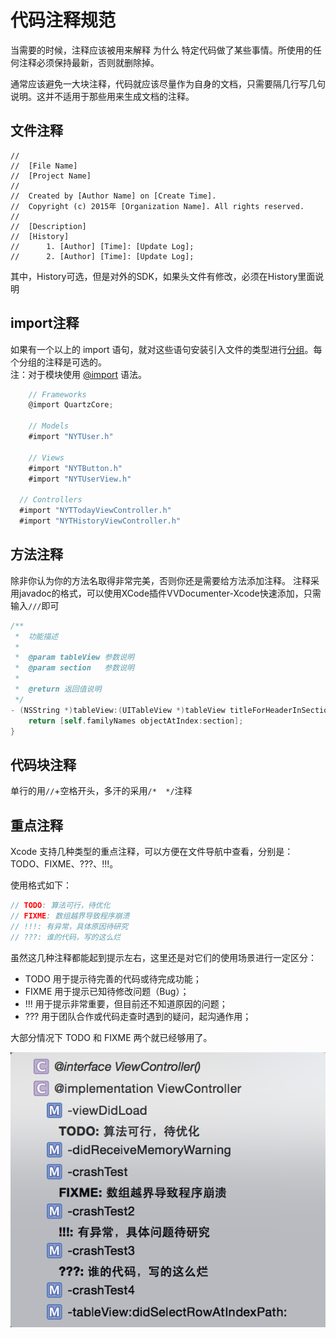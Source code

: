 # 代码注释规范

当需要的时候，注释应该被用来解释 为什么 特定代码做了某些事情。所使用的任何注释必须保持最新，否则就删除掉。

通常应该避免一大块注释，代码就应该尽量作为自身的文档，只需要隔几行写几句说明。这并不适用于那些用来生成文档的注释。

## 文件注释

```
//
//  [File Name]
//  [Project Name]
//
//  Created by [Author Name] on [Create Time].
//  Copyright (c) 2015年 [Organization Name]. All rights reserved.
//
//  [Description]
//  [History]
//      1. [Author] [Time]: [Update Log];
//      2. [Author] [Time]: [Update Log];
```

其中，History可选，但是对外的SDK，如果头文件有修改，必须在History里面说明

## import注释

如果有一个以上的 import 语句，就对这些语句安装引入文件的类型进行[分组][Import_1]。每个分组的注释是可选的。   
注：对于模块使用 [@import][Import_2] 语法。   

```objective-c
	// Frameworks
	@import QuartzCore;
	
	// Models
	#import "NYTUser.h"
	
	// Views
	#import "NYTButton.h"
	#import "NYTUserView.h"

  // Controllers
  #import "NYTTodayViewController.h"
  #import "NYTHistoryViewController.h"
```   

[Import_1]: http://ashfurrow.com/blog/structuring-modern-objective-c
[Import_2]: http://clang.llvm.org/docs/Modules.html#using-modules

## 方法注释

除非你认为你的方法名取得非常完美，否则你还是需要给方法添加注释。
注释采用javadoc的格式，可以使用XCode插件VVDocumenter-Xcode快速添加，只需输入`///`即可

```objective-c
/**
 *  功能描述
 *
 *  @param tableView 参数说明
 *  @param section   参数说明
 *
 *  @return 返回值说明
 */
- (NSString *)tableView:(UITableView *)tableView titleForHeaderInSection:(NSInteger)section {
    return [self.familyNames objectAtIndex:section];
}
```

## 代码块注释

单行的用`//`+空格开头，多汗的采用`/*  */`注释

## 重点注释

Xcode 支持几种类型的重点注释，可以方便在文件导航中查看，分别是：TODO、FIXME、???、!!!。

使用格式如下：
  
```objective-c
// TODO: 算法可行，待优化
// FIXME: 数组越界导致程序崩溃
// !!!: 有异常，具体原因待研究
// ???: 谁的代码，写的这么烂 
```

虽然这几种注释都能起到提示左右，这里还是对它们的使用场景进行一定区分：

* TODO 用于提示待完善的代码或待完成功能；
* FIXME 用于提示已知待修改问题（Bug）；
* !!! 用于提示非常重要，但目前还不知道原因的问题；
* ??? 用于团队合作或代码走查时遇到的疑问，起沟通作用；

大部分情况下 TODO 和 FIXME 两个就已经够用了。

![Comments](images/comments@2x.png)


